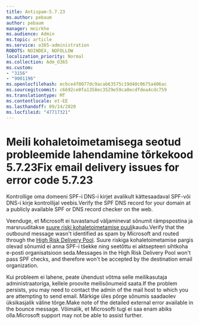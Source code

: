 ```yaml
---
title: Antispam-5.7.23
ms.author: pebaum
author: pebaum
manager: mnirkhe
ms.audience: Admin
ms.topic: article
ms.service: o365-administration
ROBOTS: NOINDEX, NOFOLLOW
localization_priority: Normal
ms.collection: Adm_O365
ms.custom:
- "3156"
- "9001196"
ms.openlocfilehash: ecbce4f0077dc9acab63575c19d40c0675a406ac
ms.sourcegitcommit: c6692ce0fa1358ec3529e59ca0ecdfdea4cdc759
ms.translationtype: MT
ms.contentlocale: et-EE
ms.lasthandoff: 09/14/2020
ms.locfileid: "47717321"
---
```

# <a name="fix-email-delivery-issues-for-error-code-5723"></a><span data-ttu-id="ae68e-102">Meili kohaletoimetamisega seotud probleemide lahendamine tõrkekood 5.7.23</span><span class="sxs-lookup"><span data-stu-id="ae68e-102">Fix email delivery issues for error code 5.7.23</span></span>

<span data-ttu-id="ae68e-103">Kontrollige oma domeeni SPF-i DNS-i kirjet avalikult kättesaadaval SPF-või DNS-i kirje kontrollijal veebis.</span><span class="sxs-lookup"><span data-stu-id="ae68e-103">Verify the SPF DNS record for your domain at a publicly available SPF or DNS record checker on the web.</span></span>

<span data-ttu-id="ae68e-104">Veenduge, et Microsoft ei tuvastanud väljaminevat sõnumit rämpspostina ja marsruuditakse [suure riski kohaletoimetamise puuli](https://docs.microsoft.com/microsoft-365/security/office-365-security/high-risk-delivery-pool-for-outbound-messages)kaudu.</span><span class="sxs-lookup"><span data-stu-id="ae68e-104">Verify that the outbound message wasn't identified as spam by Microsoft and routed through the [High Risk Delivery Pool](https://docs.microsoft.com/microsoft-365/security/office-365-security/high-risk-delivery-pool-for-outbound-messages).</span></span> <span data-ttu-id="ae68e-105">Suure riskiga kohaletoimetamise pargis olevad sõnumid ei anna SPF-i tšekke ning seetõttu ei aktsepteeri sihtkoha e-posti organisatsioon seda.</span><span class="sxs-lookup"><span data-stu-id="ae68e-105">Messages in the High Risk Delivery Pool won't pass SPF checks, and therefore won't be accepted by the destination email organization.</span></span>

<span data-ttu-id="ae68e-106">Kui probleem ei lahene, peate ühendust võtma selle meilikasutaja administraatoriga, kellele proovite meilisõnumeid saata.</span><span class="sxs-lookup"><span data-stu-id="ae68e-106">If the problem persists, you may need to contact the admin of the mail host to which you are attempting to send email.</span></span> <span data-ttu-id="ae68e-107">Märkige üles põrge sõnumis saadaolev üksikasjalik väline tõrge.</span><span class="sxs-lookup"><span data-stu-id="ae68e-107">Make note of the detailed external error available in the bounce message.</span></span> <span data-ttu-id="ae68e-108">Võimalik, et Microsofti tugi ei saa enam abiks olla.</span><span class="sxs-lookup"><span data-stu-id="ae68e-108">Microsoft support may not be able to assist further.</span></span>
